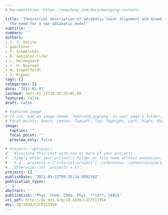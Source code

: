 ```yaml
---
# Documentation: https://wowchemy.com/docs/managing-content/

title: 'Theoretical description of adiabatic laser alignment and mixed-field orientation:
  the need for a non-adiabatic model'
subtitle: ''
summary: ''
authors:
- J. J. Omiste
- gaerttner
- P. Schmelcher
- R. González-F\ŕez
- L. Holmegaard
- J. H. Nielsen
- H. Stapelfeldt
- J. K\p̈per
tags: []
categories: []
date: '2011-01-01'
lastmod: 2021-01-22T10:35:25+01:00
featured: false
draft: false

# Featured image
# To use, add an image named `featured.jpg/png` to your page's folder.
# Focal points: Smart, Center, TopLeft, Top, TopRight, Left, Right, BottomLeft, Bottom, BottomRight.
image:
  caption: ''
  focal_point: ''
  preview_only: false

# Projects (optional).
#   Associate this post with one or more of your projects.
#   Simply enter your project's folder or file name without extension.
#   E.g. `projects = ["internal-project"]` references `content/project/deep-learning/index.md`.
#   Otherwise, set `projects = []`.
projects: []
publishDate: '2021-01-22T09:35:24.950270Z'
publication_types:
- '2'
abstract: ''
publication: 'Phys. Chem. Chem. Phys. **13**, 18815'
url_pdf: http://dx.doi.org/10.1039/C1CP21195A
doi: 10.1039/C1CP21195A
---
```

